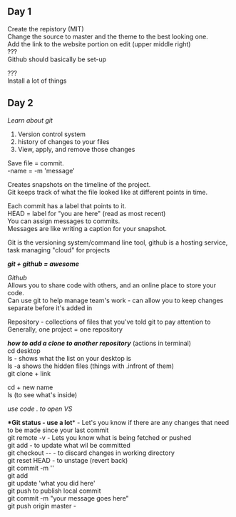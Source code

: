 ## Day 1
Create the repistory (MIT)  
Change the source to master and the theme to the best looking one.  
Add the link to the website portion on edit (upper middle right)  
???  
Github should basically be set-up  

???  
Install a lot of things  

## Day 2  
*Learn about git*  
<ol> <li>Version control system</li>  
<li> history of changes to your files</li>  
<li>View, apply, and remove those changes</li>  
<li<Keep all your project files in one repository</li></ol>  

Save file = commit.  
-name = -m 'message'  

Creates snapshots on the timeline of the project.  
Git keeps track of what the file looked like at different points in time.  

Each commit has a label that points to it.  
HEAD = label for "you are here" (read as most recent)  
You can assign messages to commits.  
Messages are like writing a caption for your snapshot.  

Git is the versioning system/command line tool, github is a hosting service, task managing "cloud" for projects  

_**git + github = awesome**_  

*Github*  
Allows you to share code with others, and an online place to store your code.  
Can use git to help manage team's work - can allow you to keep changes separate before it's added in  

Repository - collections of files that you've told git to pay attention to  
Generally, one project = one repository  

_**how to add a clone to another repository**_ (actions in terminal)  
cd desktop  
ls - shows what the list on your desktop is  
ls -a shows the hidden files (things with .infront of them)  
git clone + link  

cd + new name  
ls (to see what's inside)  


*use code . to open VS*  

__*Git status - use a lot__* - Let's you know if there are any changes that need to be made since your last commit  
git remote -v - Lets you know what is being fetched or pushed  
git add <file> - to update what wil be committed  
git checkout -- <file> - to discard changes in working directory  
git reset HEAD <file> - to unstage (revert back)  
git commit -m '<add or update file markdown examples>'   
  git add <file name>  
  git update 'what you did here'  
git push to publish local commit  
git commit -m "your message goes here"  
git push origin master -   










